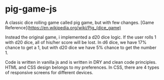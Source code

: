 # pig-game-js

A classic dice rolling game called pig game, but with few changes. [Game Reference](https://en.wikipedia.org/wiki/Pig_(dice_game)

Instead the original game, i implemented a d20 dice logic. If the user rolls 1 with d20 dice, all of his/her score will be lost. In d6 dice, we have 17% chance to get a 1, but with d20 dice we have 5% chance to get the number 1.

Code is written in vanilla js and is written in DRY and clean code principles. HTML and CSS design belongs to my preferences. In CSS, there are 4 types of responsive screens for different devices.
